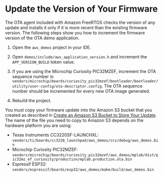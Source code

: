 # Update the Version of Your Firmware<a name="dg-ota-update-firmware"></a>

The OTA agent included with Amazon FreeRTOS checks the version of any update and installs it only if it is more recent than the existing firmware version\. The following steps show you how to increment the firmware version of the OTA demo application\.

1. Open the `aws_demos` project in your IDE\.

1. Open `demos/include/aws_application_version.h` and increment the `APP_VERSION_BUILD` token value\.

1. If you are using the Microchip Curiosity PIC32MZEF, increment the OTA sequence number in `vendors/microchip/boards/curiosity_pic32mzef/bootloader/bootloader/utility/user-config/ota-descriptor.config`\. The OTA sequence number should be incremented for every new OTA image generated\.

1. Rebuild the project\.

You must copy your firmware update into the Amazon S3 bucket that you created as described in [Create an Amazon S3 Bucket to Store Your Update](dg-ota-bucket.md)\. The name of the file you need to copy to Amazon S3 depends on the hardware platform you are using: 
+ Texas Instruments CC3220SF\-LAUNCHXL: `vendors/ti/boards/cc3220_launchpad/aws_demos/ccs/debug/aws_demos.bin`
+ Microchip Curiosity PIC32MZEF: `vendors/microchip/boards/curiosity_pic32mzef/aws_demos/mplab/dist/pic32mz_ef_curiosity/production/mplab.production.ota.bin`
+ Espressif ESP32: `vendors/espressif/boards/esp32/aws_demos/make/build/aws_demos.bin`